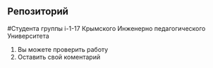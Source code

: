 ## Репозиторий
#Студента группы i-1-17 Крымского Инженерно педагогического Университета
1. Вы можете проверить работу
2. Оставить свой коментарий
